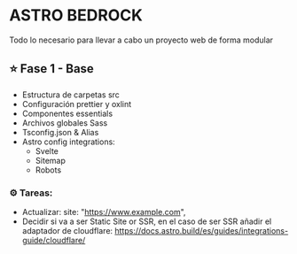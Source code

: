 # ASTRO BEDROCK

Todo lo necesario para llevar a cabo un proyecto web de forma modular

## ⭐ Fase 1 - Base

- Estructura de carpetas src
- Configuración prettier y oxlint
- Componentes essentials
- Archivos globales Sass
- Tsconfig.json & Alias
- Astro config integrations:
  - Svelte
  - Sitemap
  - Robots

### ⚙️ Tareas:

- Actualizar: site: "https://www.example.com",
- Decidir si va a ser Static Site or SSR, en el caso de ser SSR añadir el adaptador de cloudflare: https://docs.astro.build/es/guides/integrations-guide/cloudflare/

